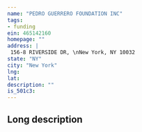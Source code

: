 ```yaml
---
name: "PEDRO GUERRERO FOUNDATION INC"
tags:
- funding
ein: 465142160
homepage: ""
address: |
 156-8 RIVERSIDE DR, \nNew York, NY 10032
state: "NY"
city: "New York"
lng: 
lat: 
description: ""
is_501c3: 
---
```


## Long description


